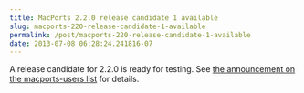 ```yaml
---
title: MacPorts 2.2.0 release candidate 1 available
slug: macports-220-release-candidate-1-available
permalink: /post/macports-220-release-candidate-1-available
date: 2013-07-08 06:28:24.241816-07
---
```


A release candidate for 2.2.0 is ready for testing. See [the announcement on the macports-users list](https://lists.macosforge.org/pipermail/macports-users/2013-July/033003.html) for details.
